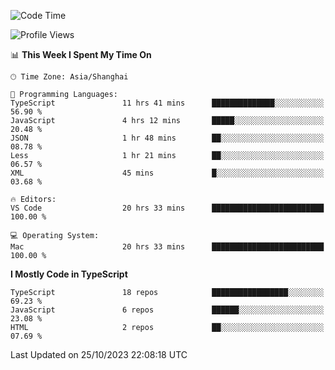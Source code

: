 <!--START_SECTION:waka-->
![Code Time](http://img.shields.io/badge/Code%20Time-5%2C324%20hrs%2037%20mins-blue)

![Profile Views](http://img.shields.io/badge/Profile%20Views-0-blue)

📊 **This Week I Spent My Time On** 

```text
🕑︎ Time Zone: Asia/Shanghai

💬 Programming Languages: 
TypeScript               11 hrs 41 mins      ██████████████░░░░░░░░░░░   56.90 % 
JavaScript               4 hrs 12 mins       █████░░░░░░░░░░░░░░░░░░░░   20.48 % 
JSON                     1 hr 48 mins        ██░░░░░░░░░░░░░░░░░░░░░░░   08.78 % 
Less                     1 hr 21 mins        ██░░░░░░░░░░░░░░░░░░░░░░░   06.57 % 
XML                      45 mins             █░░░░░░░░░░░░░░░░░░░░░░░░   03.68 % 

🔥 Editors: 
VS Code                  20 hrs 33 mins      █████████████████████████   100.00 % 

💻 Operating System: 
Mac                      20 hrs 33 mins      █████████████████████████   100.00 % 
```

**I Mostly Code in TypeScript** 

```text
TypeScript               18 repos            █████████████████░░░░░░░░   69.23 % 
JavaScript               6 repos             ██████░░░░░░░░░░░░░░░░░░░   23.08 % 
HTML                     2 repos             ██░░░░░░░░░░░░░░░░░░░░░░░   07.69 % 
```




 Last Updated on 25/10/2023 22:08:18 UTC
<!--END_SECTION:waka-->
